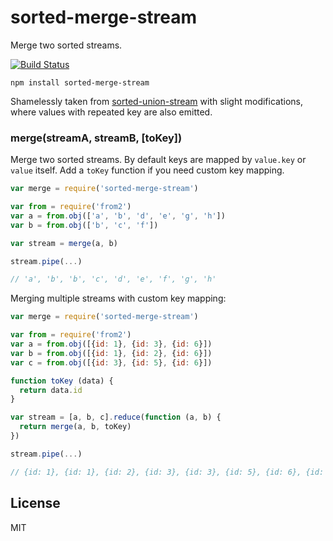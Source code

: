 # sorted-merge-stream

Merge two sorted streams. 

[![Build Status](https://travis-ci.org/cshum/sorted-merge-stream.svg?branch=master)](https://travis-ci.org/cshum/sorted-merge-stream)

```
npm install sorted-merge-stream
```

Shamelessly taken from [sorted-union-stream](https://github.com/mafintosh/sorted-union-stream) with slight modifications, where values with repeated key are also emitted.

### merge(streamA, streamB, [toKey])
Merge two sorted streams. 
By default keys are mapped by `value.key` or `value` itself. Add a `toKey` function if you need custom key mapping.

```js
var merge = require('sorted-merge-stream')

var from = require('from2')
var a = from.obj(['a', 'b', 'd', 'e', 'g', 'h'])
var b = from.obj(['b', 'c', 'f'])

var stream = merge(a, b)

stream.pipe(...)

// 'a', 'b', 'b', 'c', 'd', 'e', 'f', 'g', 'h'
```

Merging multiple streams with custom key mapping:

```js
var merge = require('sorted-merge-stream')

var from = require('from2')
var a = from.obj([{id: 1}, {id: 3}, {id: 6}])
var b = from.obj([{id: 1}, {id: 2}, {id: 6}])
var c = from.obj([{id: 3}, {id: 5}, {id: 6}])

function toKey (data) {
  return data.id
}

var stream = [a, b, c].reduce(function (a, b) {
  return merge(a, b, toKey)
})

stream.pipe(...)

// {id: 1}, {id: 1}, {id: 2}, {id: 3}, {id: 3}, {id: 5}, {id: 6}, {id: 6}, {id: 6}
```

## License

MIT
